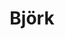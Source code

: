 ---
title: "Björk"
summary: "Björk Guðmundsdóttir , known by her stage name Björk, is an Icelandic singer, songwriter, musician and producer, born 21 November 1965 in Reykjavík. Well known for her creative compositional style and distinct singing, Björk's recording career began in 1977 at the age of 11, when she released her first album, while studying piano and flute at music school. Although the album became platinum, she refused to make another disco-folk follow-up and, at the age of 13, formed her first short-lived punk band, all-girl alliance Spit and Snot , where she played the drums. Later on she was involved in projects such as Exodus and Jam 80, all of which without known record releases. In 1982 she launched punk-pop , releasing an EP and a LP, before she turned into a \"serious\" rebel by joining forces of the political \"existential jazz-punk\" of , releasing three records. While Björk's vocal expression had matured in , she attracted worldwide prominence for the first time as one of the lead vocalists of the avant-pop Icelandic sextet . In 1992 she emigrated to the UK, launched a solo career and quickly eclipsed her old band's popularity. Rather than following the Sugarcubes' artsy guitar rock, Björk immersed herself in dance and club culture, working with many of the biggest names in the genre, and receiving remix treatments from , , , , , , , , and others. Her first album Debut established her new artistic direction and became an international hit, making her one of the '90s most unlikely stars. Although the album was recorded with producer in 1993, its songs were actually composed during the previous ten years while she was in bands. Björk quickly developed as a producer, moving from co-producer role on her early albums to full producer role in her later work, as her Music Producers Guild Award for Innovation in the category of production testifies. She is well recognized in both pop and experimental music worlds: her album Vespertine became album of the year by The in 2001 and she won more than 20 awards in Europe and received 15 nominations in the US. While Björk developed her unconventional song structures, she has worked with many renowned artists, mainly in the realm of electronic music. One of her long-time friends and main collaborators was of LFO who co-produced many of her songs and even co-wrote a number of pieces over the years. There are other artists who played important roles in the creative part of her work: , Icelandic poet who helped on lyrics for some of her key songs and video director . Acts such as , , , were at times part of her live band. Furthermore, she has shortly worked together with , , , , , , , and has sung duets with , , and Anthony Hegarty. When forming The Sugarcubes, Björk had a brief marriage with guitarist . They had a son, Sindri Eldon Þórsson, born 8 June 1986, the same day that the band was formed. They had divorced before the end of 1986, but continued to work together in the band. Björk was the partner of from 2000 to 2013; they have a daughter, Isadora Barney, born in 2002."
image: "bjrk.jpg"
---